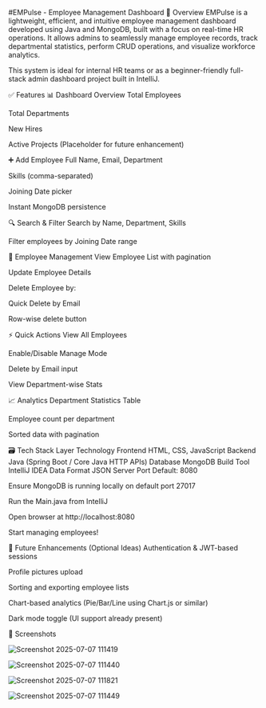 #EMPulse - Employee Management Dashboard
📌 Overview
EMPulse is a lightweight, efficient, and intuitive employee management dashboard developed using Java and MongoDB, built with a focus on real-time HR operations. It allows admins to seamlessly manage employee records, track departmental statistics, perform CRUD operations, and visualize workforce analytics.

This system is ideal for internal HR teams or as a beginner-friendly full-stack admin dashboard project built in IntelliJ.

✅ Features
📊 Dashboard Overview
Total Employees

Total Departments

New Hires

Active Projects (Placeholder for future enhancement)

➕ Add Employee
Full Name, Email, Department

Skills (comma-separated)

Joining Date picker

Instant MongoDB persistence

🔍 Search & Filter
Search by Name, Department, Skills

Filter employees by Joining Date range

🧾 Employee Management
View Employee List with pagination

Update Employee Details

Delete Employee by:

Quick Delete by Email

Row-wise delete button

⚡ Quick Actions
View All Employees

Enable/Disable Manage Mode

Delete by Email input

View Department-wise Stats

📈 Analytics
Department Statistics Table

Employee count per department

Sorted data with pagination

🗃️ Tech Stack
Layer	Technology
Frontend	HTML, CSS, JavaScript
Backend	Java (Spring Boot / Core Java HTTP APIs)
Database	MongoDB
Build Tool	IntelliJ IDEA
Data Format	JSON
Server Port	Default: 8080



Ensure MongoDB is running locally on default port 27017

Run the Main.java from IntelliJ

Open browser at http://localhost:8080

Start managing employees!

🧠 Future Enhancements (Optional Ideas)
Authentication & JWT-based sessions

Profile pictures upload

Sorting and exporting employee lists

Chart-based analytics (Pie/Bar/Line using Chart.js or similar)

Dark mode toggle (UI support already present)

📸 Screenshots

![Screenshot 2025-07-07 111419](https://github.com/user-attachments/assets/08cb18f9-7c1f-467f-80d2-e8cfdfed8846)

![Screenshot 2025-07-07 111440](https://github.com/user-attachments/assets/c5be7cc6-e2a1-434d-bae1-bb59efab6a91)

![Screenshot 2025-07-07 111821](https://github.com/user-attachments/assets/97389b04-4007-4eb3-af5b-85184d86d511)

![Screenshot 2025-07-07 111449](https://github.com/user-attachments/assets/73b7fb29-ec4e-4be6-9197-06a88cbd4af4)






